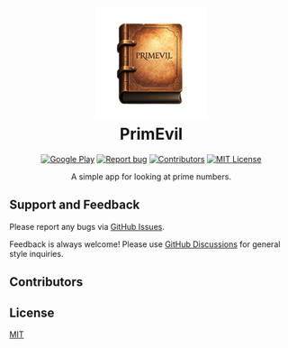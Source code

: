 <h1 align="center">
  <img src="./primevil.png" alt="Logo" width="200">
  <br>
  PrimEvil
  <br>
</h1>

<p align="center">
  <a href="https://play.google.com/store/apps/details?id=se.fzy.primevil"><img src="https://img.shields.io/badge/Google%20Play-se.fzy.primevil-brightgreen?logo=google-play&labelColor=black" alt="Google Play" /></a>
  <a href="https://github.com/FelixZY/PrimEvil/issues"><img alt="Report bug" src="https://img.shields.io/badge/bugs-GitHub-black"></a>
  <a href="#contributors"><img alt="Contributors" src="https://img.shields.io/github/contributors/FelixZY/PrimEvil?color=0e0c33" /></a>
  <a href="./LICENSE"><img src="https://img.shields.io/badge/license-MIT-green.svg" alt="MIT License" /></a>
</a>

<p align="center">
  A simple app for looking at prime numbers.
</p>

## Support and Feedback

Please report any bugs via [GitHub Issues](https://github.com/FelixZY/PrimEvil/issues).

Feedback is always welcome! Please
use [GitHub Discussions](https://github.com/FelixZY/PrimEvil/discussions) for general style
inquiries.

## Contributors

<!-- ALL-CONTRIBUTORS-LIST:START - Do not remove or modify this section -->
<!-- prettier-ignore-start -->
<!-- markdownlint-disable -->

<!-- markdownlint-restore -->
<!-- prettier-ignore-end -->

<!-- ALL-CONTRIBUTORS-LIST:END -->

## License

[MIT](./LICENSE)
